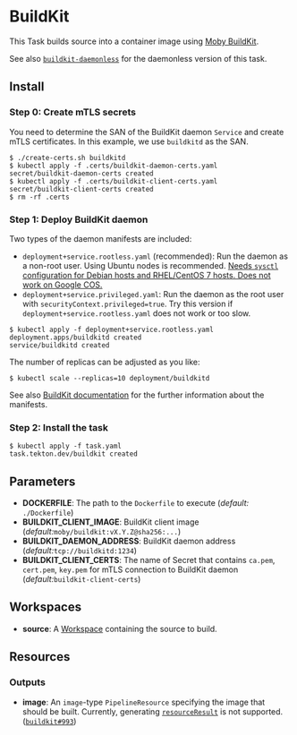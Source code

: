 # BuildKit

This Task builds source into a container image using [Moby BuildKit](https://github.com/moby/buildkit).

See also [`buildkit-daemonless`](../buildkit-daemonless) for the daemonless version of this task.

## Install

### Step 0: Create mTLS secrets

You need to determine the SAN of the BuildKit daemon `Service` and create mTLS certificates.
In this example, we use `buildkitd` as the SAN.

```console
$ ./create-certs.sh buildkitd
$ kubectl apply -f .certs/buildkit-daemon-certs.yaml
secret/buildkit-daemon-certs created
$ kubectl apply -f .certs/buildkit-client-certs.yaml
secret/buildkit-client-certs created
$ rm -rf .certs
```

### Step 1: Deploy BuildKit daemon

Two types of the daemon manifests are included:

* `deployment+service.rootless.yaml` (recommended):
  Run the daemon as a non-root user.
  Using Ubuntu nodes is recommended.
  [Needs `sysctl` configuration for Debian hosts and RHEL/CentOS 7 hosts. Does not work on Google COS.](https://github.com/moby/buildkit/blob/master/docs/rootless.md)
* `deployment+service.privileged.yaml`:
  Run the daemon as the root user with `securityContext.privileged=true`.
  Try this version if `deployment+service.rootless.yaml` does not work or too slow.

```console
$ kubectl apply -f deployment+service.rootless.yaml
deployment.apps/buildkitd created
service/buildkitd created
```

The number of replicas can be adjusted as you like:

```console
$ kubectl scale --replicas=10 deployment/buildkitd
```

See also [BuildKit documentation](https://github.com/moby/buildkit/tree/master/examples/kubernetes) for the further information about the manifests.

### Step 2: Install the task

```console
$ kubectl apply -f task.yaml
task.tekton.dev/buildkit created
```

## Parameters

* **DOCKERFILE**: The path to the `Dockerfile` to execute (_default:_  `./Dockerfile`)
* **BUILDKIT_CLIENT_IMAGE**: BuildKit client image (_default:_`moby/buildkit:vX.Y.Z@sha256:...`)
* **BUILDKIT_DAEMON_ADDRESS**: BuildKit daemon address  (_default:_`tcp://buildkitd:1234`)
* **BUILDKIT_CLIENT_CERTS**: The name of Secret that contains `ca.pem`, `cert.pem`, `key.pem`
  for mTLS connection to BuildKit daemon (_default:_`buildkit-client-certs`)

## Workspaces

* **source**: A [Workspace](https://github.com/tektoncd/pipeline/blob/master/docs/workspaces.md) containing the source to build.

## Resources

### Outputs

* **image**: An `image`-type `PipelineResource` specifying the image that should be built.
  Currently, generating [`resourceResult`](https://github.com/tektoncd/pipeline/blob/master/docs/resources.md#image-resource) is not supported. ([`buildkit#993`](https://github.com/moby/buildkit/issues/993))
